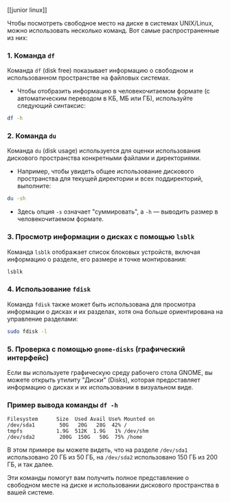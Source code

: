 [[junior linux]]

Чтобы посмотреть свободное место на диске в системах UNIX/Linux, можно использовать несколько команд. Вот самые распространенные из них:

### 1. Команда `df`

Команда `df` (disk free) показывает информацию о свободном и использованном пространстве на файловых системах.

- Чтобы отобразить информацию в человекочитаемом формате (с автоматическим переводом в КБ, МБ или ГБ), используйте следующий синтаксис:

```bash
df -h
```

### 2. Команда `du`

Команда `du` (disk usage) используется для оценки использования дискового пространства конкретными файлами и директориями.

- Например, чтобы увидеть общее использование дискового пространства для текущей директории и всех поддиректорий, выполните:

```bash
du -sh 
```

- Здесь опция `-s` означает "суммировать", а `-h` — выводить размер в человекочитаемом формате.

### 3. Просмотр информации о дисках с помощью `lsblk`

Команда `lsblk` отображает список блоковых устройств, включая информацию о разделе, его размере и точке монтирования:

```bash
lsblk
```

### 4. Использование `fdisk`

Команда `fdisk` также может быть использована для просмотра информации о дисках и их разделах, хотя она больше ориентирована на управление разделами:

```bash
sudo fdisk -l
```

### 5. Проверка с помощью `gnome-disks` (графический интерфейс)

Если вы используете графическую среду рабочего стола GNOME, вы можете открыть утилиту "Диски" (Disks), которая предоставляет информацию о дисках и их использовании в визуальном виде.

### Пример вывода команды `df -h`

```plaintext
Filesystem      Size  Used Avail Use% Mounted on
/dev/sda1        50G   20G   28G  42% /
tmpfs           1.9G  512K  1.9G   1% /dev/shm
/dev/sda2        200G  150G   50G  75% /home
```

В этом примере вы можете видеть, что на разделе `/dev/sda1` использовано 20 ГБ из 50 ГБ, на `/dev/sda2` использовано 150 ГБ из 200 ГБ, и так далее.

Эти команды помогут вам получить полное представление о свободном месте на диске и использовании дискового пространства в вашей системе.